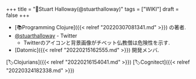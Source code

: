 +++
title = "👨Stuart Halloway(@stuarthalloway)"
tags = ["WIKI"]
draft = false
+++

-   [📚Programming Clojure]({{< relref "20220307081341.md" >}}) の著者.
-   [@stuarthalloway](https://twitter.com/stuarthalloway) - Twitter
    -   Twitterのアイコンと背景画像がチベット仏教僧は危険性を示す.
-   [Datomic]({{< relref "20220215162555.md" >}}) 開発メンバ.

[🏷Clojurians]({{< relref "20220216154041.md" >}}) [🏷Cognitect]({{< relref "20220324182338.md" >}})
